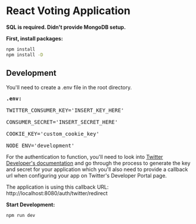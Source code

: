 # React Voting Application
<b>SQL is required. Didn't provide MongoDB setup.</b>

<b>First, install packages:</b>
``` bash
npm install
npm install -D
```

## Development
You'll need to create a .env file in the root directory.
<pre>
<b>.env:</b>

TWITTER_CONSUMER_KEY='INSERT_KEY_HERE'

CONSUMER_SECRET='INSERT_SECRET_HERE'

COOKIE_KEY='custom_cookie_key'

NODE_ENV='development'
</pre>

For the authentication to function, you'll need to look into <a href="https://developer.twitter.com/en/docs">Twitter Developer's documentation</a> 
and go through the process to generate the key and secret for your application which you'll also need to 
provide a callback url when configuring your app on Twitter's Developer Portal page.

The application is using this callback URL: http://localhost:8080/auth/twitter/redirect

<b>Start Development:</b>
``` bash
npm run dev
```
